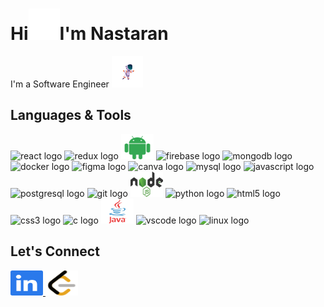 # Hi![Female avatar](./gifs/blink_emoji_pink50.gif)I'm Nastaran
I'm a Software Engineer 
![Astronaut](./gifs/astronaut50.gif) 

## Languages & Tools
<div align="left">
    <img src="https://cdn.jsdelivr.net/gh/devicons/devicon/icons/react/react-original.svg" height="40" width="52"
        alt="react logo" />
    <img src="https://cdn.jsdelivr.net/gh/devicons/devicon/icons/redux/redux-original.svg" height="40" width="52"
        alt="redux logo" />
    <img src="./icons/android.svg" height="40" width="52" alt="android logo" />
    <img src="https://cdn.jsdelivr.net/gh/devicons/devicon/icons/firebase/firebase-plain.svg" height="40" width="52"
        alt="firebase logo" />
    <img src="https://cdn.jsdelivr.net/gh/devicons/devicon/icons/mongodb/mongodb-original.svg" height="40" width="52"
        alt="mongodb logo" />
    <img src="https://cdn.jsdelivr.net/gh/devicons/devicon/icons/docker/docker-original.svg" height="40" width="52"
        alt="docker logo" />
    <img src="https://cdn.jsdelivr.net/gh/devicons/devicon/icons/figma/figma-original.svg" height="40" width="52"
        alt="figma logo" />
    <img src="https://cdn.jsdelivr.net/gh/devicons/devicon/icons/canva/canva-original.svg" height="40" width="52"
        alt="canva logo" />
    <img src="https://cdn.jsdelivr.net/gh/devicons/devicon/icons/mysql/mysql-original.svg" height="40" width="52"
        alt="mysql logo" />
    <img src="https://cdn.jsdelivr.net/gh/devicons/devicon/icons/javascript/javascript-original.svg" height="40"
        width="52" alt="javascript logo" />
    <img src="https://cdn.jsdelivr.net/gh/devicons/devicon/icons/postgresql/postgresql-original.svg" height="40"
        width="52" alt="postgresql logo" />
    <img src="https://cdn.jsdelivr.net/gh/devicons/devicon/icons/git/git-original.svg" height="40" width="52"
        alt="git logo" />
    <img src="./icons/nodejs.svg" height="40" width="52" alt="nodejs logo" />
    <img src="https://cdn.jsdelivr.net/gh/devicons/devicon/icons/python/python-original.svg" height="40" width="52"
        alt="python logo" />
    <img src="https://cdn.jsdelivr.net/gh/devicons/devicon/icons/html5/html5-original.svg" height="40" width="52"
        alt="html5 logo" />
    <img src="https://cdn.jsdelivr.net/gh/devicons/devicon/icons/css3/css3-original.svg" height="40" width="52"
        alt="css3 logo" />
    <img src="https://cdn.jsdelivr.net/gh/devicons/devicon/icons/c/c-original.svg" height="40" width="52"
        alt="c logo" />
    <img src="./icons/java.svg" height="40" width="52" alt="java logo" />
    <img src="https://cdn.jsdelivr.net/gh/devicons/devicon/icons/vscode/vscode-original.svg" height="40" width="52"
        alt="vscode logo" />
    <img src="https://cdn.jsdelivr.net/gh/devicons/devicon/icons/linux/linux-original.svg" height="40" width="52"
        alt="linux logo" />
</div>

## Let's Connect
<div align="left"> 
    <a href="https://www.linkedin.com/in/nastaran-motiee/" target="_blank">
        <img src="./icons/linkedin.svg" width="52" height="40" alt="linkedin logo"/>
    </a>
    <a href="https://leetcode.com/nastaran-motiee/" target="_blank">
        <img src="./icons/leetcode.svg" width="52" height="40" alt="leetcode logo"  />
    </a>
</div>